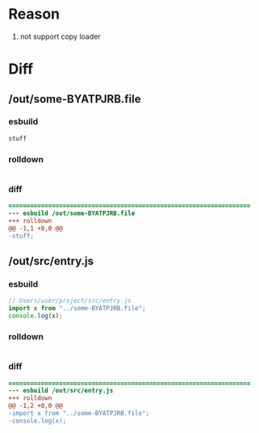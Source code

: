 # Reason
1. not support copy loader
# Diff
## /out/some-BYATPJRB.file
### esbuild
```js
stuff
```
### rolldown
```js

```
### diff
```diff
===================================================================
--- esbuild	/out/some-BYATPJRB.file
+++ rolldown	
@@ -1,1 +0,0 @@
-stuff;

```
## /out/src/entry.js
### esbuild
```js
// Users/user/project/src/entry.js
import x from "../some-BYATPJRB.file";
console.log(x);
```
### rolldown
```js

```
### diff
```diff
===================================================================
--- esbuild	/out/src/entry.js
+++ rolldown	
@@ -1,2 +0,0 @@
-import x from "../some-BYATPJRB.file";
-console.log(x);

```